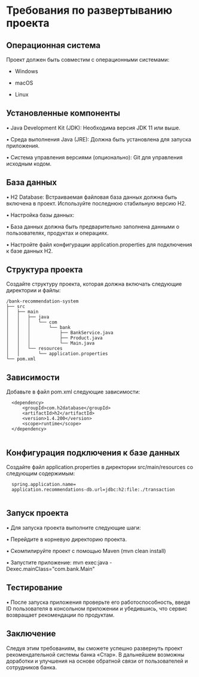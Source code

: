 # Требования по развертыванию проекта

## Операционная система

Проект должен быть совместим с операционными системами:
* Windows

* macOS

* Linux

## Установленные компоненты

• Java Development Kit (JDK): Необходима версия JDK 11 или выше.

• Среда выполнения Java (JRE): Должна быть установлена для запуска приложения.

• Система управления версиями (опционально): Git для управления исходным кодом.

## База данных

• H2 Database: Встраиваемая файловая база данных должна быть включена в проект. Используйте последнюю стабильную версию H2.

• Настройка базы данных:

  • База данных должна быть предварительно заполнена данными о пользователях, продуктах и операциях.

  • Настройте файл конфигурации application.properties для подключения к базе данных H2.

## Структура проекта

Создайте структуру проекта, которая должна включать следующие директории и файлы:

  ```  
  /bank-recommendation-system
  ├── src
  │   ├── main
  │   │   ├── java
  │   │   │   └── com
  │   │   │       └── bank
  │   │   │           ├── BankService.java
  │   │   │           ├── Product.java
  │   │   │           └── Main.java
  │   │   └── resources
  │   │       └── application.properties
  └── pom.xml 
  
```
## Зависимости

Добавьте в файл pom.xml следующие зависимости:
  
```  
  <dependency>
      <groupId>com.h2database</groupId>
      <artifactId>h2</artifactId>
      <version>1.4.200</version>
      <scope>runtime</scope>
  </dependency>
  
```

## Конфигурация подключения к базе данных

Создайте файл application.properties в директории src/main/resources со следующим содержимым:

```
  spring.application.name=
  application.recommendations-db.url=jdbc:h2:file:./transaction
  
```

## Запуск проекта

• Для запуска проекта выполните следующие шаги:

  • Перейдите в корневую директорию проекта.

  • Скомпилируйте проект с помощью Maven (mvn clean install)

  • Запустите приложение: mvn exec:java -Dexec.mainClass="com.bank.Main"

## Тестирование

• После запуска приложения проверьте его работоспособность, введя ID пользователя в консольном приложении и убедившись, что сервис возвращает рекомендации по продуктам.

## Заключение

Следуя этим требованиям, вы сможете успешно развернуть проект рекомендательной системы банка «Стар». В дальнейшем возможны доработки и улучшения на основе обратной связи от пользователей и сотрудников банка.